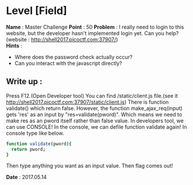 # Level [Field]  
**Name** : Master Challenge
**Point** : 50
**Problem** : I really need to login to this website, but the developer hasn't implemented login yet. Can you help?  
(website : http://shell2017.picoctf.com:37907/)  
**Hints** : 
+ Where does the password check actually occur?  
+ Can you interact with the javascript directly?  

## Write up :  
Press F12.(Open Developer tool)
You can find /static/client.js file.(see it http://shell2017.picoctf.com:37907/static/client.js)
There is function validate() which return false.
However, the function make_ajax_req(input) gets 'res' as an input by "res=validate(pword)".
Which means we need to make res as an pword itself rather than false value.
In developers tool, we can use CONSOLE!
In the console, we can defile function validate again!
In console type like below.

```bash
function validate(pword){
  return pword;
}
```
Then type anything you want as an input value.
Then flag comes out!

**Date** : 2017.05.14
